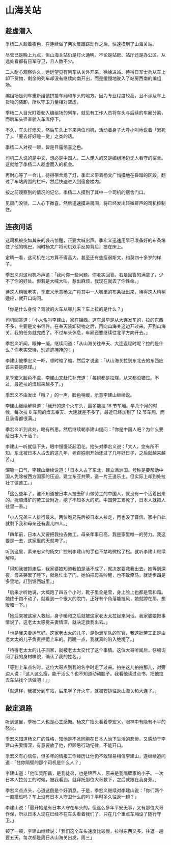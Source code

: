 # 山海关站

## 趁虚潜入

季杨二人趁着夜色，在连续做了两次反跟踪动作之后，快速摸到了山海关站。

尽管已是晚上九点，但山海关站仍是灯火通明。不论是站房、站厅还是办公区，从远处看都有日军守卫，且人数不少。

二人耐心观察许久，远远望见有列车从关外开来，徐徐进站。待得日军士兵从车上卸下货物，剩余的列车却没有继续向南开出，而是缓慢地驶入了站房西南的编组场。

编组场是列车重新组装拼接车厢和车头的地方。因为专业程度较高，且不涉及车上货物的装卸，所以守卫力量相对空虚。

季杨二人目光盯着驶入编组场的列车，就见有工作人员将车头与后续的车厢分离，而后车头径直驶入车库停下。

不久，车头灯熄灭，然后车头上下来两位司机，活动着身子大呼小叫地说着「累死了」、「要去好好睡一觉」之类的话。

季杨二人对视一眼，皆是目露惊喜之色。

司机二人说的是中文，想必是中国人。二人走入的又是编组场边无人看守的宿舍。这就给了季杨二人趁虚而入的机会。

再耐心等了一会儿，待得宿舍熄了灯，季宏义带着杨文广悄摸地在昏暗的区段，翻过了车站周围的栏杆，然后快速进入到宿舍楼内。

按之前观察到的情况的记忆，季杨二人摸到了其中一个司机的宿舍门口。

见房门没锁，二人心下微喜。然后迅速摸进房间，将已经发出轻微鼾声的司机控制住。

## 连夜问话

这司机被突如其来的袭击惊醒，正要大喊出声。季宏义迅速用早已准备好的布条堵住了他的嘴巴，同时杨文广将司机双手反剪背后，摁在床上。

定睛一看，这司机在北方算不得高大，甚至还有些瘦弱斯文，约莫四十多岁的样子。

季宏义对这司机冷声道：「我问你一些问题，你老实回答。若是回答的满意了，少不了你的好处。但若是大喊大叫，惹出麻烦，我现在就去了你性命。」

待这人稍微老实，季宏义示意杨文广将其中一人嘴里的布条扯出来，待得这人稍稍适应，就开口询问。

「你是什么身份？驾驶的火车从哪儿来？车上拉的是什么？」

司机回答道：「小人名叫李建山，家在锦西。这车最早是从大连发车的，拉的东西不多，主要是文书信件。在奉天装卸货物之后，再向山海关这边开过来。开到山海关，我的任务就完成了。不过车头休息，车厢还要继续往北平方向开去。」

季宏义听闻，眼神一凝，继续问道：「从山海关往奉天、大连返程时呢？拉的是什么？你老实交待，别遮遮掩掩的！」

李建山被季宏义一吓，顿时缩了缩，然后才说道：「从山海关拉到东北去的东西应该主要是原煤。」

见季宏义脸色不虞，李建山又赶忙补充道：「每趟都是拉煤，从来都没错过。不过，最近拉的煤越来越多了。」

季宏义不由发出「哦？」的一声，脸色稍缓，示意李建山继续说。

李建山继续解释道：「我开的这个火车头，最多能拉 16 节车厢。早几个月的时候，每次拉 8 车厢的煤去奉天、大连就差不多了。最近已经加到了 12 节车厢，而且装得都很满。」

季宏义听到此处，略有所思。然后继续朝李建山提问：「你是中国人吧？为什么要给日本人干活？」

李建山一听就低下头，眼中慢慢泛起泪花。抬头对季宏义说：「大人，您有所不知。东北被日本人占去的这几年，老百姓刚开始还过了几年好日子，之后就越来越苦。」

深吸一口气，李建山继续说道：「日本人占了东北，建立满洲国。号称是要帮助中国人免除被西方国家的压迫，建立东亚共荣，造一片王道乐土。但实际上却到处拉壮丁做苦工。」

「这么些年了，谁不知道被日本人拉去矿山做劳工的中国人，就没有一个活着出来的。抚顺煤矿的劳工营附近，挖了不知多大的坑。中国劳工累死了，日本人就把人往里一丢。」

「小人兄弟三人排行最末。两位胞兄先后被日本人拉走，再也没了音信。家中自此就剩下我和母亲还有妻儿四人。」

「四年前，日本人又要把我拉去做工。母亲年事已高，我是家里唯一的劳力。我这要是一去，这家里的天就垮了。」

听到这里，素来忠义的杨文广控制李建山的手也不禁略微松了松。就听李建山继续解释。

「得知我被抓走后，我家婆娘知道我怕是活不成了，就决定要救我出去。她等到深夜，母亲哭累了睡下，就急忙出了门。她怕把母亲吵醒，也不敢牵马，就徒步四是多里地，赶到锦西城里。」

「后来才听她说，大概跑了四五个小时，靴子里全是雪，身上脸上也都是雪和霜。她终于跑不动了，就看到一个很大的院门，正好有个角落能挡风，她就蹲在那，想暖和一下。」

「她后来被这家人救起，身子暖和之后就被这家老太太拉起来问话。我家婆娘把事情说了，这老太太感觉夫妻情深，就决定救我出去。」

「也是我夫妻运气好。这家老太太的儿子，是伪满军队的军官，我这批劳工正是由老太太的儿子负责押运上车的。再晚一点，我就真的陷入绝境了。」

「待得老太太的儿子回家，就被老太太交代了这个事情。这位大哥听闻后，仔细询问了我的身材样貌，确认了我的姓名。」

「等到上车点名时，这位大哥点到我的名字时走了过来。拍拍这儿拍拍那儿，对旁边人说：『这人这么瘦，能干活么？也不知道动动脑子。我看他读过点书，把他拉去车站找个活做吧！』」

「就这样，我被分到车站，后来学了开火车，就被安排往返山海关和大连了。」

## 敲定退路

听到这里，季杨二人也是心生感慨。杨文广抬头看着季宏义，眼神中有隐有不平的怒火。

季宏义知道杨文广的性格，知他是不忿同胞在日本人治下生活的悲惨，又感动于李建山夫妻情深，有意要放了他，但顾忌行动纪律，不能开口。

季宏义有心信任，但多年的情报工作经历让他仍不敢轻易相信李建山，遂继续追问道：「住你隔壁的那个司机是什么人？」

李建山道：「他叫吴阳昌，是我徒弟，也是锦西人，原来是我隔壁家的小子。一次日本人拉劳工的时候，被我看到。就拜托那位大哥救下，之后就跟在我身旁。」

季宏义点点头，心道这倒是个好消息。于是，季宏义继续对李建山说：「你们两个一直搭班吗？车上没有日本人守卫什么的吗？平时多久往返一趟？」

李建山说：「最开始是有日本人守在车头的。但这么多年平安无事，又有那位大哥作保，所以日本人现在已经不在车头看着我们了，只在几个重点车厢设了随行守卫。」

顿了一顿，李建山继续说：「我们这个车头速度比较慢，拉得东西又多，往返一趟要五天。每次都是周日从山海关出发，周三」

<!-- ![01](../../../../images/01.jpg "东北华北示意图") -->
